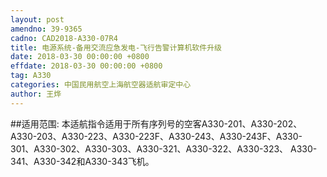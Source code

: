 ```yaml
---
layout: post
amendno: 39-9365
cadno: CAD2018-A330-07R4
title: 电源系统-备用交流应急发电-飞行告警计算机软件升级
date: 2018-03-30 00:00:00 +0800
effdate: 2018-03-30 00:00:00 +0800
tag: A330
categories: 中国民用航空上海航空器适航审定中心
author: 王烨
---
```


##适用范围:
本适航指令适用于所有序列号的空客A330-201、A330-202、A330-203、A330-223、A330-223F、A330-243、A330-243F、A330-301、A330-302、A330-303、A330-321、A330-322、A330-323、 A330-341、A330-342和A330-343飞机。


